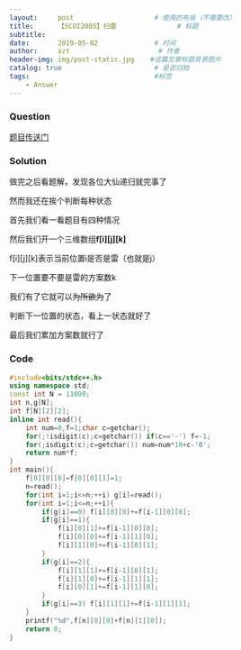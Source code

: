 ```yaml
---
layout:     post                    # 使用的布局（不需要改）
title:      【SCOI2005】扫雷               # 标题 
subtitle:   
date:       2019-05-02              # 时间
author:     xzt                      # 作者
header-img: img/post-static.jpg    #这篇文章标题背景图片
catalog: true                       # 是否归档
tags:                               #标签
    - Answer
---
```


### Question 

[题目传送门](https://www.luogu.org/problemnew/show/P2327)

### Solution

做完之后看题解，发现各位大仙递归就完事了

然而我还在挨个判断每种状态

首先我们看一看题目有四种情况

然后我们开一个三维数组**f[i][j][k]**

f[i][j][k]表示当前位置i是否是雷（也就是j）

下一位置要不要是雷的方案数k

我们有了它就可以~~为所欲为~~了

判断下一位置的状态，看上一状态就好了

最后我们累加方案数就行了

### Code

```cpp
#include<bits/stdc++.h>
using namespace std;
const int N = 11000;
int n,g[N];
int f[N][2][2];
inline int read(){
	int num=0,f=1;char c=getchar();
	for(;!isdigit(c);c=getchar()) if(c=='-') f=-1;
	for(;isdigit(c);c=getchar()) num=num*10+c-'0';
	return num*f;
}
int main(){
	f[0][0][0]=f[0][0][1]=1;
	n=read();
	for(int i=1;i<=n;++i) g[i]=read();
	for(int i=1;i<=n;++i){
		if(g[i]==0) f[i][0][0]+=f[i-1][0][0];
		if(g[i]==1){
			f[i][0][1]+=f[i-1][0][0];
			f[i][0][0]+=f[i-1][1][0];
			f[i][1][0]+=f[i-1][0][1];
		}
		if(g[i]==2){
			f[i][1][1]+=f[i-1][0][1];
			f[i][1][0]+=f[i-1][1][1];
			f[i][0][1]+=f[i-1][1][0];
		}
		if(g[i]==3) f[i][1][1]+=f[i-1][1][1];
	}
	printf("%d",f[n][0][0]+f[n][1][0]);
	return 0;
}
```

